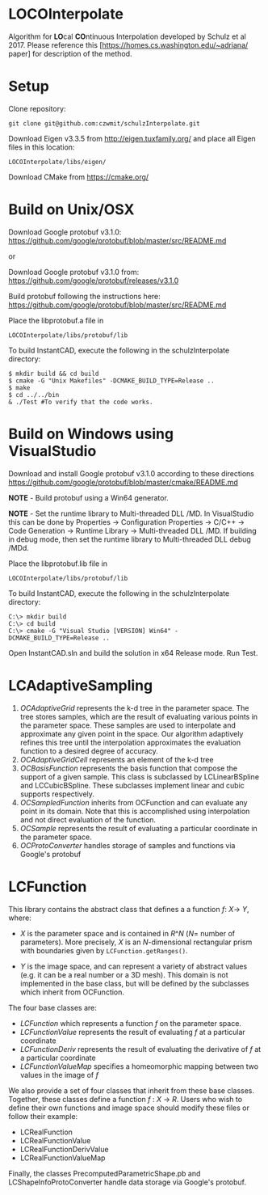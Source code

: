 # LOCOInterpolate
Algorithm for **LO**cal **CO**ntinuous Interpolation developed by Schulz et al 2017.
Please reference this [https://homes.cs.washington.edu/~adriana/ paper] for description of the method.


# Setup
Clone repository:
```
git clone git@github.com:czwmit/schulzInterpolate.git
```

Download Eigen v3.3.5 from http://eigen.tuxfamily.org/ and place all Eigen files in this location:
```
LOCOInterpolate/libs/eigen/
```

Download CMake from https://cmake.org/

# Build on Unix/OSX

Download Google protobuf v3.1.0: https://github.com/google/protobuf/blob/master/src/README.md

or

Download Google protobuf v3.1.0 from: https://github.com/google/protobuf/releases/v3.1.0

Build protobuf following the instructions here: https://github.com/google/protobuf/blob/master/src/README.md

Place the libprotobuf.a file in 
```
LOCOInterpolate/libs/protobuf/lib
```

To build InstantCAD, execute the following in the schulzInterpolate directory:
```
$ mkdir build && cd build
$ cmake -G "Unix Makefiles" -DCMAKE_BUILD_TYPE=Release ..
$ make
$ cd ../../bin
& ./Test #To verify that the code works.
```

# Build on Windows using VisualStudio

Download and install Google protobuf v3.1.0 according to these directions https://github.com/google/protobuf/blob/master/cmake/README.md

**NOTE** - Build protobuf using a Win64 generator.

**NOTE** - Set the runtime library to Multi-threaded DLL /MD. In VisualStudio this can be done by Properties -> Configuration Properties -> C/C++ -> Code Generation -> Runtime Library -> Multi-threaded DLL /MD. If building in debug mode, then set the runtime library to Multi-threaded DLL debug /MDd.

Place the libprotobuf.lib file in 
```
LOCOInterpolate/libs/protobuf/lib
```

To build InstantCAD, execute the following in the schulzInterpolate directory:
```
C:\> mkdir build
C:\> cd build
C:\> cmake -G "Visual Studio [VERSION] Win64" -DCMAKE_BUILD_TYPE=Release ..
```

Open InstantCAD.sln and build the solution in x64 Release mode. Run Test.

# LCAdaptiveSampling

1. *OCAdaptiveGrid* represents the k-d tree in the parameter space. The tree stores samples, which are the result of evaluating various points in the parameter space. These samples are used to interpolate and approximate any given point in the space. Our algorithm adaptively refines this tree until the interpolation approximates the evaluation function to a desired degree of accuracy.
2. *OCAdaptiveGridCell* represents an element of the k-d tree
3. *OCBasisFunction* represents the basis function that compose the support of a given sample. This class is subclassed by LCLinearBSpline and LCCubicBSpline. These subclasses implement linear and cubic supports respectively. 
4. *OCSampledFunction* inherits from OCFunction and can evaluate any point in its domain. Note that this is accomplished using interpolation and not direct evaluation of the function.
5. *OCSample* represents the result of evaluating a particular coordinate in the parameter space.
6. *OCProtoConverter* handles storage of samples and functions via Google's protobuf 

# LCFunction

This library contains the abstract class that defines a a function _f_: _X_-> _Y_, where:

* _X_ is the parameter space and is contained in _R_^_N_ (_N_= number of parameters). More precisely, _X_ is an _N_-dimensional rectangular prism with boundaries given by `LCFunction.getRanges()`.

* _Y_ is the image space, and can represent a variety of abstract values (e.g. it can be a real number or a 3D mesh). This domain is not implemented in the base class, but will be defined by the subclasses which inherit from OCFunction.

The four base classes are:

* *LCFunction* which represents a function _f_ on the parameter space.
* *LCFunctionValue* represents the result of evaluating _f_ at a particular coordinate
* *LCFunctionDeriv* represents the result of evaluating the derivative of _f_ at a particular coordinate
* *LCFunctionValueMap* specifies a homeomorphic mapping between two values in the image of _f_

We also provide a set of four classes that inherit from these base classes. Together, these classes define a function _f_ : _X_ -> _R_. Users who wish to define their own functions and image space should modify these files or follow their example:

* LCRealFunction
* LCRealFunctionValue
* LCRealFunctionDerivValue
* LCRealFunctionValueMap

Finally, the classes PrecomputedParametricShape.pb and LCShapeInfoProtoConverter handle data storage via Google's protobuf.

[^fn]: http://people.csail.mit.edu/aschulz/instantCAD/index.html
